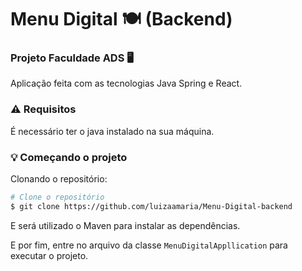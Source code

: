 # Menu Digital 🍽️ (Backend)

### Projeto Faculdade ADS 🖥️

Aplicação feita com as tecnologias Java Spring e React.

### ⚠️ Requisitos 

É necessário ter o java instalado na sua máquina.


### 💡 Começando o projeto

Clonando o repositório: 

```bash
# Clone o repositório
$ git clone https://github.com/luizaamaria/Menu-Digital-backend
```

E será utilizado o Maven para instalar as dependências.

E por fim, entre no arquivo da classe `MenuDigitalAppllication` para executar o projeto.